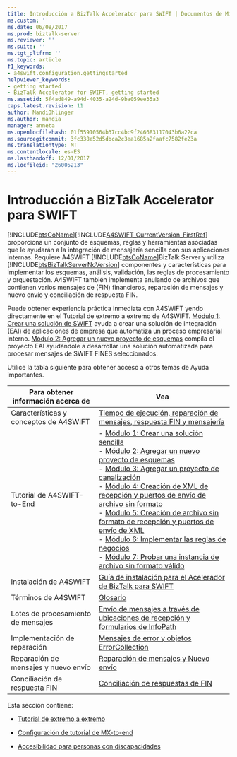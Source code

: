 ```yaml
---
title: Introducción a BizTalk Accelerator para SWIFT | Documentos de Microsoft
ms.custom: ''
ms.date: 06/08/2017
ms.prod: biztalk-server
ms.reviewer: ''
ms.suite: ''
ms.tgt_pltfrm: ''
ms.topic: article
f1_keywords:
- a4swift.configuration.gettingstarted
helpviewer_keywords:
- getting started
- BizTalk Accelerator for SWIFT, getting started
ms.assetid: 5f4ad849-a94d-4035-a24d-9ba059ee35a3
caps.latest.revision: 11
author: MandiOhlinger
ms.author: mandia
manager: anneta
ms.openlocfilehash: 01f55910564b37cc4bc9f246683117043b6a22ca
ms.sourcegitcommit: 3fc338e52d5dbca2c3ea1685a2faafc7582fe23a
ms.translationtype: MT
ms.contentlocale: es-ES
ms.lasthandoff: 12/01/2017
ms.locfileid: "26005213"
---
```

# <a name="getting-started-with-biztalk-accelerator-for-swift"></a>Introducción a BizTalk Accelerator para SWIFT
[!INCLUDE[btsCoName](../../includes/btsconame-md.md)][!INCLUDE[A4SWIFT_CurrentVersion_FirstRef](../../includes/a4swift-currentversion-firstref-md.md)] proporciona un conjunto de esquemas, reglas y herramientas asociadas que le ayudarán a la integración de mensajería sencilla con sus aplicaciones internas. Requiere A4SWIFT [!INCLUDE[btsCoName](../../includes/btsconame-md.md)]BizTalk Server y utiliza [!INCLUDE[btsBizTalkServerNoVersion](../../includes/btsbiztalkservernoversion-md.md)] componentes y características para implementar los esquemas, análisis, validación, las reglas de procesamiento y orquestación. A4SWIFT también implementa anulando de archivos que contienen varios mensajes de (FIN) financieros, reparación de mensajes y nuevo envío y conciliación de respuesta FIN.  
  
 Puede obtener experiencia práctica inmediata con A4SWIFT yendo directamente en el Tutorial de extremo a extremo de A4SWIFT. [Módulo 1: Crear una solución de SWIFT](../../adapters-and-accelerators/accelerator-swift/module-1-creating-a-swift-solution.md) ayuda a crear una solución de integración (EAI) de aplicaciones de empresa que automatiza un proceso empresarial interno. [Módulo 2: Agregar un nuevo proyecto de esquemas](../../adapters-and-accelerators/accelerator-swift/module-2-adding-a-new-schemas-project.md) compila el proyecto EAI ayudándole a desarrollar una solución automatizada para procesar mensajes de SWIFT FINÉS seleccionados.  
  
 Utilice la tabla siguiente para obtener acceso a otros temas de Ayuda importantes.  
  
|Para obtener información acerca de|Vea|  
|--------------------|---------|  
|Características y conceptos de A4SWIFT| [Tiempo de ejecución, reparación de mensajes, respuesta FIN y mensajería](../../adapters-and-accelerators/accelerator-swift/runtime-message-repair-fin-response-and-messaging.md)|  
|Tutorial de A4SWIFT-to-End|-   [Módulo 1: Crear una solución sencilla](../../adapters-and-accelerators/accelerator-swift/module-1-creating-a-swift-solution.md)<br />-   [Módulo 2: Agregar un nuevo proyecto de esquemas](../../adapters-and-accelerators/accelerator-swift/module-2-adding-a-new-schemas-project.md)<br />-   [Módulo 3: Agregar un proyecto de canalización](../../adapters-and-accelerators/accelerator-swift/module-3-adding-a-pipeline-project.md)<br />-   [Módulo 4: Creación de XML de recepción y puertos de envío de archivo sin formato](../../adapters-and-accelerators/accelerator-swift/module-4-adding-an-xml-receive-location-and-flat-file-send-port.md)<br />-   [Módulo 5: Creación de archivo sin formato de recepción y puertos de envío de XML](../../adapters-and-accelerators/accelerator-swift/module-5-adding-a-flat-file-receive-location-and-xml-send-port.md)<br />-   [Módulo 6: Implementar las reglas de negocios](../../adapters-and-accelerators/accelerator-swift/module-6-deploying-the-business-rules.md)<br />-   [Módulo 7: Probar una instancia de archivo sin formato válido](../../adapters-and-accelerators/accelerator-swift/module-7-testing-a-valid-flat-file-instance.md)|  
|Instalación de A4SWIFT|[Guía de instalación para el Acelerador de BizTalk para SWIFT](http://www.microsoft.com/downloads/details.aspx?displaylang=en&FamilyID=9ac5431e-19a5-4901-8727-a8d01a2d75c8)|  
|Términos de A4SWIFT|[Glosario](../../adapters-and-accelerators/accelerator-swift/glossary6.md)|  
|Lotes de procesamiento de mensajes|[Envío de mensajes a través de ubicaciones de recepción y formularios de InfoPath](../../adapters-and-accelerators/accelerator-swift/submitting-messages-through-receive-locations-and-infopath-forms.md)|  
|Implementación de reparación|[Mensajes de error y objetos ErrorCollection](../../adapters-and-accelerators/accelerator-swift/failed-messages-and-errorcollection-objects.md)|  
|Reparación de mensajes y nuevo envío|[Reparación de mensajes y Nuevo envío](../../adapters-and-accelerators/accelerator-swift/message-repair-and-new-submission.md)|  
|Conciliación de respuesta FIN|[Conciliación de respuestas de FIN](../../adapters-and-accelerators/accelerator-swift/fin-response-reconciliation.md)|  
  
 Esta sección contiene:  

-   [Tutorial de extremo a extremo](../../adapters-and-accelerators/accelerator-swift/end-to-end-tutorial2.md)  

- [Configuración de tutorial de MX-to-end](../../adapters-and-accelerators/accelerator-swift/setting-up-mx-end-to-end-tutorial.md) 
  
-   [Accesibilidad para personas con discapacidades](../../adapters-and-accelerators/accelerator-swift/accessibility-for-people-with-disabilities2.md)  
  
